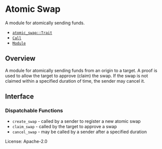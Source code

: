 # Atomic Swap

A module for atomically sending funds.

- [`atomic_swap::Trait`](https://docs.rs/pallet-atomic-swap/latest/pallet_atomic_swap/trait.Trait.html)
- [`Call`](https://docs.rs/pallet-atomic-swap/latest/pallet_atomic_swap/enum.Call.html)
- [`Module`](https://docs.rs/pallet-atomic-swap/latest/pallet_atomic_swap/struct.Module.html)

## Overview

A module for atomically sending funds from an origin to a target. A proof
is used to allow the target to approve (claim) the swap. If the swap is not
claimed within a specified duration of time, the sender may cancel it.

## Interface

### Dispatchable Functions

* `create_swap` - called by a sender to register a new atomic swap
* `claim_swap` - called by the target to approve a swap
* `cancel_swap` - may be called by a sender after a specified duration

License: Apache-2.0
